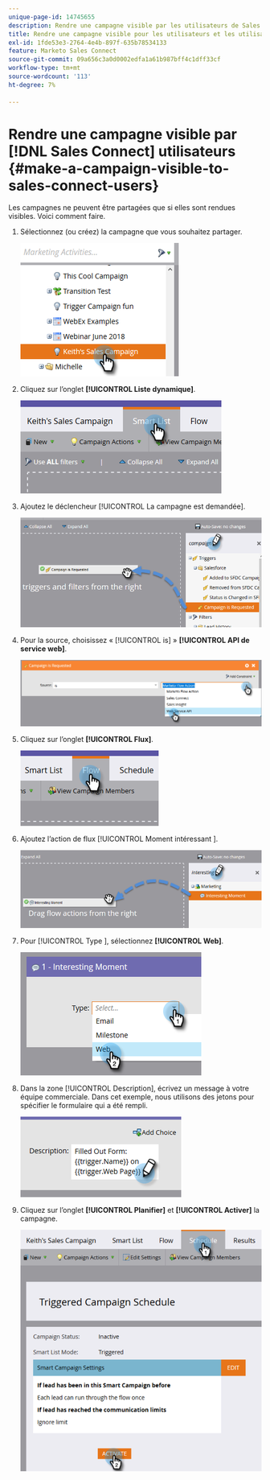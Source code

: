 ```yaml
---
unique-page-id: 14745655
description: Rendre une campagne visible par les utilisateurs de Sales Connect - Documents Marketo - Documentation du produit
title: Rendre une campagne visible pour les utilisateurs et les utilisatrices Sales Connect
exl-id: 1fde53e3-2764-4e4b-897f-635b78534133
feature: Marketo Sales Connect
source-git-commit: 09a656c3a0d0002edfa1a61b987bff4c1dff33cf
workflow-type: tm+mt
source-wordcount: '113'
ht-degree: 7%

---
```


# Rendre une campagne visible par [!DNL Sales Connect] utilisateurs {#make-a-campaign-visible-to-sales-connect-users}

Les campagnes ne peuvent être partagées que si elles sont rendues visibles. Voici comment faire.

1. Sélectionnez (ou créez) la campagne que vous souhaitez partager.

   ![](assets/make-a-marketing-campaign-visible-msc-1.png)

1. Cliquez sur l’onglet **[!UICONTROL Liste dynamique]**.

   ![](assets/make-a-marketing-campaign-visible-msc-2.png)

1. Ajoutez le déclencheur [!UICONTROL La campagne est demandée].

   ![](assets/make-a-marketing-campaign-visible-msc-3.png)

1. Pour la source, choisissez « [!UICONTROL is] » **[!UICONTROL API de service web]**.

   ![](assets/make-a-marketing-campaign-visible-msc-4.png)

1. Cliquez sur l’onglet **[!UICONTROL Flux]**.

   ![](assets/make-a-marketing-campaign-visible-msc-5.png)

1. Ajoutez l’action de flux [!UICONTROL  Moment intéressant ].

   ![](assets/make-a-marketing-campaign-visible-msc-6.png)

1. Pour [!UICONTROL  Type ], sélectionnez **[!UICONTROL Web]**.

   ![](assets/make-a-marketing-campaign-visible-msc-7.png)

1. Dans la zone [!UICONTROL Description], écrivez un message à votre équipe commerciale. Dans cet exemple, nous utilisons des jetons pour spécifier le formulaire qui a été rempli.

   ![](assets/make-a-marketing-campaign-visible-msc-8.png)

1. Cliquez sur l’onglet **[!UICONTROL Planifier]** et **[!UICONTROL Activer]** la campagne.

   ![](assets/make-a-marketing-campaign-visible-msc-9.png)
